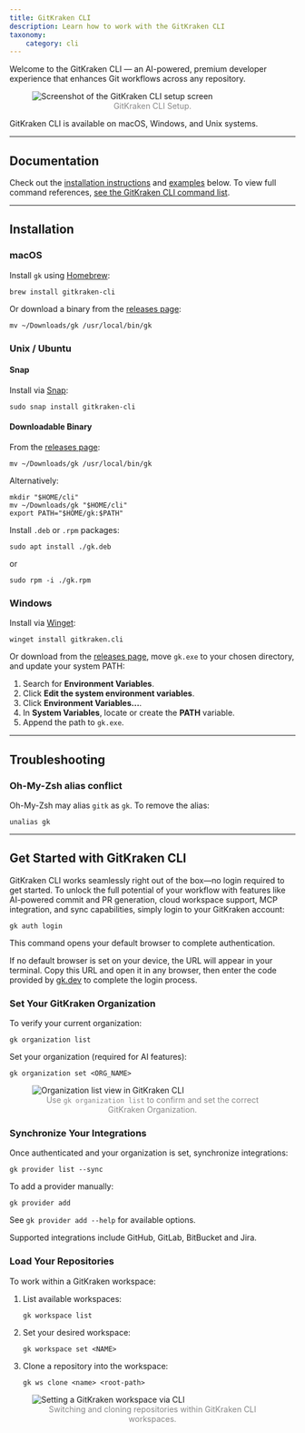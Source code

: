 ```yaml
---
title: GitKraken CLI
description: Learn how to work with the GitKraken CLI
taxonomy:
    category: cli
---
```


Welcome to the GitKraken CLI — an AI-powered, premium developer experience that enhances Git workflows across any repository.

<figure>
  <img src="/wp-content/uploads/gk_cli_setup_new.png" class="img-responsive center img-bordered" alt="Screenshot of the GitKraken CLI setup screen">
  <figcaption style="color:#888; text-align:center">GitKraken CLI Setup.</figcaption>
</figure>

GitKraken CLI is available on macOS, Windows, and Unix systems.

***

## Documentation

Check out the [installation instructions](/gitkraken-client/gitkraken-cli/#Installation) and [examples](/gitkraken-client/gitkraken-cli/#Examples) below. To view full command references, [see the GitKraken CLI command list](https://gitkraken.github.io/gk-cli/docs/gk.html).

***

## Installation

### macOS

Install `gk` using [Homebrew](https://brew.sh/):

```
brew install gitkraken-cli
```

Or download a binary from the [releases page](https://github.com/gitkraken/gk-cli/releases/latest):

```
mv ~/Downloads/gk /usr/local/bin/gk
```

### Unix / Ubuntu

#### Snap

Install via [Snap](https://snapcraft.io/gitkraken-cli):

```
sudo snap install gitkraken-cli
```

#### Downloadable Binary

From the [releases page](https://github.com/gitkraken/gk-cli/releases/latest):

```
mv ~/Downloads/gk /usr/local/bin/gk
```

Alternatively:

```
mkdir "$HOME/cli"
mv ~/Downloads/gk "$HOME/cli"
export PATH="$HOME/gk:$PATH"
```

Install `.deb` or `.rpm` packages:

```
sudo apt install ./gk.deb
```

or

```
sudo rpm -i ./gk.rpm
```

### Windows

Install via [Winget](https://github.com/microsoft/winget-cli):

```
winget install gitkraken.cli
```

Or download from the [releases page](https://github.com/gitkraken/gk-cli/releases/latest), move `gk.exe` to your chosen directory, and update your system PATH:

1. Search for **Environment Variables**.
2. Click **Edit the system environment variables**.
3. Click **Environment Variables...**.
4. In **System Variables**, locate or create the **PATH** variable.
5. Append the path to `gk.exe`.

***

## Troubleshooting

### Oh-My-Zsh alias conflict

Oh-My-Zsh may alias `gitk` as `gk`. To remove the alias:

```
unalias gk
```

***

## Get Started with GitKraken CLI

GitKraken CLI works seamlessly right out of the box—no login required to get started. To unlock the full potential of your workflow with features like AI-powered commit and PR generation, cloud workspace support, MCP integration, and sync capabilities, simply login to your GitKraken account:

```
gk auth login
```

This command opens your default browser to complete authentication. 

If no default browser is set on your device, the URL will appear in your terminal. Copy this URL and open it in any browser, then enter the code provided by [gk.dev](gitkraken.dev) to complete the login process.

### Set Your GitKraken Organization

To verify your current organization:

```
gk organization list
```

Set your organization (required for AI features):

```
gk organization set <ORG_NAME>
```

<figure>
  <img src="/wp-content/uploads/gk-cli-org-ls-new.png" class="img-bordered img-responsive center" alt="Organization list view in GitKraken CLI">
  <figcaption style="color:#888; text-align:center">Use <code>gk organization list</code> to confirm and set the correct GitKraken Organization.</figcaption>
</figure>

### Synchronize Your Integrations

Once authenticated and your organization is set, synchronize integrations:

```
gk provider list --sync
```

To add a provider manually:

```
gk provider add
```

See `gk provider add --help` for available options.

Supported integrations include GitHub, GitLab, BitBucket and Jira.

### Load Your Repositories

To work within a GitKraken workspace:

1. List available workspaces:
   ```
   gk workspace list
   ```
2. Set your desired workspace:
   ```
   gk workspace set <NAME>
   ```
3. Clone a repository into the workspace:
   ```
   gk ws clone <name> <root-path>
   ```

<figure>
  <img src="/wp-content/uploads/gk-cli-ws-set-new.png" class="img-bordered img-responsive center" alt="Setting a GitKraken workspace via CLI">
  <figcaption style="color:#888; text-align:center">Switching and cloning repositories within GitKraken CLI workspaces.</figcaption>
</figure>


